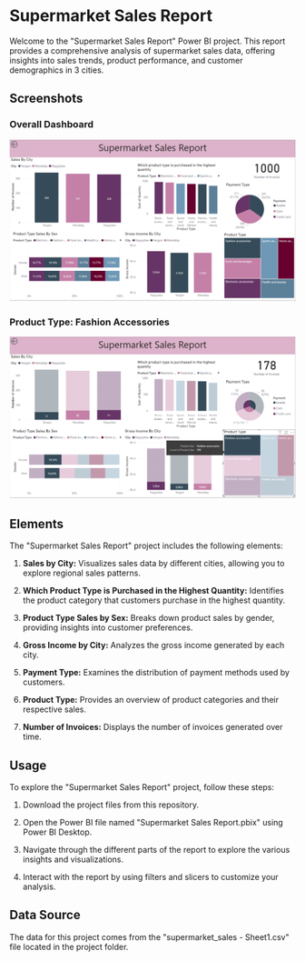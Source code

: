 # Supermarket Sales Report

Welcome to the "Supermarket Sales Report" Power BI project. This report provides a comprehensive analysis of supermarket sales data, offering insights into sales trends, product performance, and customer demographics in 3 cities.

## Screenshots

### Overall Dashboard

![Overall Dashboard](overall-dashboard.png)

### Product Type: Fashion Accessories

![Product Type: Fashion Accessories](product-type-fashion.png)

## Elements

The "Supermarket Sales Report" project includes the following elements:

1. **Sales by City:** Visualizes sales data by different cities, allowing you to explore regional sales patterns.

2. **Which Product Type is Purchased in the Highest Quantity:** Identifies the product category that customers purchase in the highest quantity.

3. **Product Type Sales by Sex:** Breaks down product sales by gender, providing insights into customer preferences.

4. **Gross Income by City:** Analyzes the gross income generated by each city.

5. **Payment Type:** Examines the distribution of payment methods used by customers.

6. **Product Type:** Provides an overview of product categories and their respective sales.

7. **Number of Invoices:** Displays the number of invoices generated over time.

## Usage

To explore the "Supermarket Sales Report" project, follow these steps:

1. Download the project files from this repository.

2. Open the Power BI file named "Supermarket Sales Report.pbix" using Power BI Desktop.

3. Navigate through the different parts of the report to explore the various insights and visualizations.

4. Interact with the report by using filters and slicers to customize your analysis.

## Data Source

The data for this project comes from the "supermarket_sales - Sheet1.csv" file located in the project folder.
